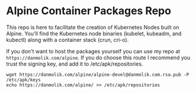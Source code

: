 # Alpine Container Packages Repo

This repo is here to facilitate the creation of Kubernetes Nodes built on Alpine. You'll find the Kubernetes node binaries (kubelet, kubeadm, and kubectl) along with a container stack (crun, cri-o).

If you don't want to host the packages yourself you can use my repo at `https://danmolik.com/alpine`. If you do choose this route I recommend you trust the signing key, and add it to /etc/apk/repositories.

    wget https://danmolik.com/alpine/alpine-devel@danmolik.com.rsa.pub -P /etc/apk/keys
    echo https://danmolik.com/alpine/ >> /etc/apk/repositories
